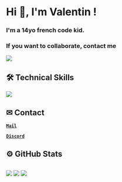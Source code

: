 # Hi 👋, I'm Valentin !</h1>

### I'm a 14yo french code kid.
### If you want to collaborate, contact me</h3>

![](https://media.tenor.com/9WKtYEMzhlAAAAAC/line-rainbow.gif)
## 🛠 Technical Skills

![](https://skillicons.dev/icons?i=github,python,markdown,vscode&theme=dark&perline=10)



<!-- Contacts -->
## ✉  Contact</h2>

[**`Mail`**](mailto:valentinlelievre2008@gmail.com)

[**`Discord`**](https://discord.com/users/768049100238225418)




<!-- Followers & Stars Bages -->
## ⚙️ GitHub Stats

![]()

![](https://komarev.com/ghpvc/?username=ValentinLvrr&amp;color=blue&amp;style=for-the-badge)
![](https://custom-icon-badges.herokuapp.com/github/followers/ValentinLvrr?color=52be80&labelColor=27ae60&style=for-the-badge&logo=person-add&label=Followers&logoColor=white)
![](https://custom-icon-badges.herokuapp.com/github/stars/ValentinLvrr?color=f7dc6f&labelColor=d4ac0d&style=for-the-badge&logo=person-add&label=Stars&logoColor=white)
